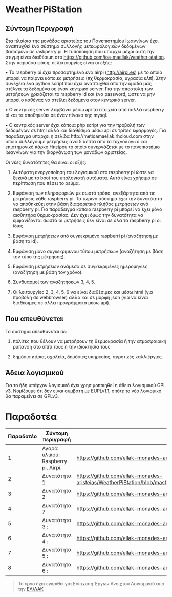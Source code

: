 # WeatherPiStation
## Σύντομη Περιγραφή
Στα πλαίσια της μονάδας αριστείας του Πανεπιστημίου Ιωαννίνων έχει αναπτυχθεί ένα σύστημα συλλογής μετεωρολογικών δεδομένων βασισμένο σε rasbperry pi. Η τυποποίηση που υπάρχει μέχρι αυτή την στιγμή είναι διαθέσιμη στο https://github.com/ioa-maellak/weather-station.
Στην παρούσα φάση, οι λειτουργίες είναι οι εξής:

• Το raspberry pi έχει προσαρτημένο ένα airpi (http://airpi.es) με το οποίο μπορεί να παίρνει κάποιες μετρήσεις (πχ θερμοκρασία, υγρασία κλπ). Στην συνέχεια ένα python script που έχει αναπτυχθεί από την ομάδα μας στέλνει τα δεδομένα σε έναν κεντρικό server. Για την αποστολή των μετρήσεων χρειάζεται το raspberry id και ένα password, ώστε να μην μπορεί ο καθένας να στείλει δεδομένα στον κεντρικό server.

• Ο κεντρικός server λαμβάνει μέσω api τα στοιχεία από πολλά raspberry pi και τα αποθηκεύει σε έναν πίνακα της mysql.

• Ο κεντρικός server έχει κάποια php script για την προβολή των δεδομένων σε html αλλά και διαθέσιμα μέσω api σε τρίτες εφαρμογές. Για παράδειγμα υπάρχει η σελίδα http://met­ioamaellak.rhcloud.com στην οποία συλλέγουμε μετρήσεις ανα 5 λεπτά από το τεχνολογικό και επιστημονικό πάρκο Ηπείρου το οποίο συνεργάζεται με το πανεπιστήμιο Ιωαννίνων για την διοργάνωση των μονάδων αριστείας.

Οι νέες δυνατότητες θα είναι οι εξής:

1. Αυτόματη ενεργοποίηση του λογισμικού στο raspberry pi ώστε να ξεκινά με το boot του υπολογιστή αυτόματα. Αυτό είναι χρήσιμο σε περίπτωση που πέσει το ρεύμα.

2. Εμφάνιση των πληροφοριών με σωστό τρόπο, ανεξάρτητα από τις μετρήσεις κάθε raspberry pi. Το τωρινό σύστημα έχει την δυνατότητα να αποθηκεύει στην βάση διαφορετικό πλήθος μετρήσεων ανά raspberry pi. Για παράδειγμα κάποιο raspberry pi μπορεί να έχει μόνο αισθητήρα θερμοκρασίας. Δεν έχει όμως την δυνατότητα να εμφανίζονται σωστά οι μετρήσεις δεν είναι σε όλα τα raspberry pi οι ίδιες.

3. Εμφάνιση μετρήσεων από συγκεκριμένο raspberri pi (αναζήτηση με βάση το id).

4. Εμφάνιση μόνο συγκεκριμένου τύπου μετρήσεων (αναζήτηση με βάση τον τύπο της μέτρησης).

5. Εμφάνιση μετρήσεων ανάμεσα σε συγκεκριμένες ημερομηνίες (αναζήτηση με βάση τον χρόνο).

6. Συνδυασμοί των αναζητήσεων 3, 4, 5.

7. Οι λειτουργίες 2, 3, 4, 5, 6 να είναι διαθέσιμες και μέσω html (για προβολή σε webbrowser) αλλά και σε μορφή json (για να είναι διαθέσιμες σε άλλα προγράμματα μέσω api).


## Που απευθύνεται

Το σύστημα απευθύνεται σε:

 1. πολίτες που θέλουν να μετρήσουν τη θερμοκρασία ή την ατμοσφαιρική ρύπανση στο σπίτι τους ή την ιδιοκτησία τους

 2. δημόσια κτίρια, σχολεία, δημόσιες υπηρεσίες, αγροτικές καλλιέργιες.
 
## Άδεια λογισμικού

Για το ήδη υπάρχον λογισμικό έχει χρησιμοποιηθεί η άδεια λογισμικού GPL v3.
Νομίζουμε ότι δεν είναι συμβατή με EUPLv1.1, οπότε το νέο λογισμικό θα παραμείνει σε GPLv3.

# Παραδοτέα


| Παραδοτέο | Σύντομη περιγραφή | URL |
|-----------|-------------------|-----|
| 1 | Αγορά υλικού: Raspberry pi, Airpi. | https://github.com/ellak-monades-aristeias/thermostatPI/blob/master/README.md |
| 2 | Δυνατότητα 1| https://github.com/ellak-monades-aristeias/WeatherPiStation/blob/master/Autologin_%26_Autostart_Raspberry%20Pi.md |
| 3 | Δυνατότητα 2 | https://github.com/ellak-monades-aristeias/WeatherPiStation/tree/master/www/API |
| 4 | Δυνατότητα 7  | https://github.com/ellak-monades-aristeias/WeatherPiStation/tree/master/www/API |
| 5 | Δυνατότητα 3 : | https://github.com/ellak-monades-aristeias/ |
| 6 | Δυνατότητα 4 : | https://github.com/ellak-monades-aristeias/ |
| 7 | Δυνατότητα 5 : | https://github.com/ellak-monades-aristeias/ |
| 8 | Δυνατότητα 6 : | https://github.com/ellak-monades-aristeias/ |



> Το έργο έχει εγκριθεί για Ενίσχυση Έργων Ανοιχτού Λογισμικού από την [ΕΛ/ΛΑΚ](https://ellak.gr/)
